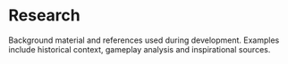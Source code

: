 # Research

Background material and references used during development. Examples include
historical context, gameplay analysis and inspirational sources.

